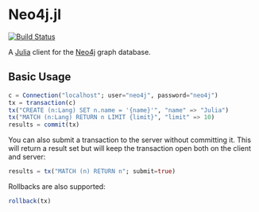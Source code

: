 # Neo4j.jl

[![Build Status](https://travis-ci.org/glesica/Neo4j.jl.png)](https://travis-ci.org/glesica/Neo4j.jl)

A [Julia](http://julialang.org) client for the [Neo4j](http://neo4j.org) graph
database.

## Basic Usage

```julia
c = Connection("localhost"; user="neo4j", password="neo4j")
tx = transaction(c)
tx("CREATE (n:Lang) SET n.name = '{name}'", "name" => "Julia")
tx("MATCH (n:Lang) RETURN n LIMIT {limit}", "limit" => 10)
results = commit(tx)
```

You can also submit a transaction to the server without committing it. This
will return a result set but will keep the transaction open both on the client
and server:

```julia
results = tx("MATCH (n) RETURN n"; submit=true)
```

Rollbacks are also supported:

```julia
rollback(tx)
```

